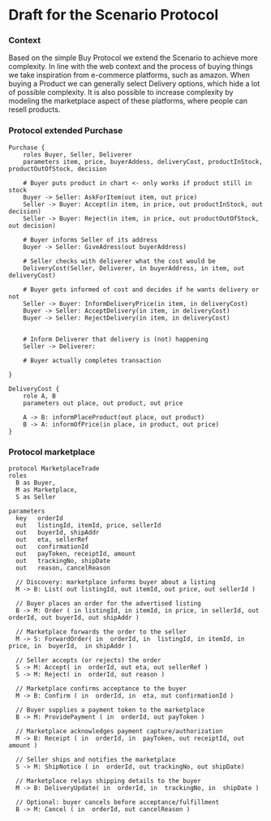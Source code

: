 # Draft for the Scenario Protocol

### Context

Based on the simple Buy Protocol we extend the Scenario to achieve more complexity.
In line with the web context and the process of buying things we take inspiration from e-commerce platforms, such as amazon.
When buying a Product we can generally select Delivery options, which hide a lot of possible complexity.
It is also possible to increase complexity by modeling the marketplace aspect of these platforms, where people can resell products.

### Protocol extended Purchase

```
Purchase {
    roles Buyer, Seller, Deliverer
    parameters item, price, buyerAddess, deliveryCost, productInStock, productOutOfStock, decision

    # Buyer puts product in chart <- only works if product still in stock
    Buyer -> Seller: AskForItem(out item, out price)
    Seller -> Buyer: Accept(in item, in price, out productInStock, out decision)
    Seller -> Buyer: Reject(in item, in price, out productOutOfStock, out decision)

    # Buyer informs Seller of its address
    Buyer -> Seller: GiveAdress(out buyerAddress)

    # Seller checks with deliverer what the cost would be
    DeliveryCost(Seller, Deliverer, in buyerAddress, in item, out deliveryCost)

    # Buyer gets informed of cost and decides if he wants delivery or not
    Seller -> Buyer: InformDeliveryPrice(in item, in deliveryCost)
    Buyer -> Seller: AcceptDelivery(in item, in deliveryCost)
    Buyer -> Seller: RejectDelivery(in item, in deliveryCost)


    # Inform Deliverer that delivery is (not) happening
    Seller -> Deliverer:

    # Buyer actually completes transaction

}
```

```
DeliveryCost {
    role A, B
    parameters out place, out product, out price

    A -> B: informPlaceProduct(out place, out product)
    B -> A: informOfPrice(in place, in product, out price)
}
```

### Protocol marketplace

```
protocol MarketplaceTrade
roles
  B as Buyer,
  M as Marketplace,
  S as Seller

parameters
  key   orderId
  out   listingId, itemId, price, sellerId
  out   buyerId, shipAddr
  out   eta, sellerRef
  out   confirmationId
  out   payToken, receiptId, amount
  out   trackingNo, shipDate
  out   reason, cancelReason

  // Discovery: marketplace informs buyer about a listing
  M -> B: List( out listingId, out itemId, out price, out sellerId )

  // Buyer places an order for the advertised listing
  B -> M: Order ( in listingId, in itemId, in price, in sellerId, out orderId, out buyerId, out shipAddr )

  // Marketplace forwards the order to the seller
  M -> S: ForwardOrder( in  orderId, in  listingId, in itemId, in price, in  buyerId,  in shipAddr )

  // Seller accepts (or rejects) the order
  S -> M: Accept( in  orderId, out eta, out sellerRef )
  S -> M: Reject( in  orderId, out reason )

  // Marketplace confirms acceptance to the buyer
  M -> B: Confirm ( in  orderId, in  eta, out confirmationId )

  // Buyer supplies a payment token to the marketplace
  B -> M: ProvidePayment ( in  orderId, out payToken )

  // Marketplace acknowledges payment capture/authorization
  M -> B: Receipt ( in  orderId, in  payToken, out receiptId, out amount )

  // Seller ships and notifies the marketplace
  S -> M: ShipNotice ( in  orderId, out trackingNo, out shipDate)

  // Marketplace relays shipping details to the buyer
  M -> B: DeliveryUpdate( in  orderId, in  trackingNo, in  shipDate )

  // Optional: buyer cancels before acceptance/fulfillment
  B -> M: Cancel ( in  orderId, out cancelReason )
```
